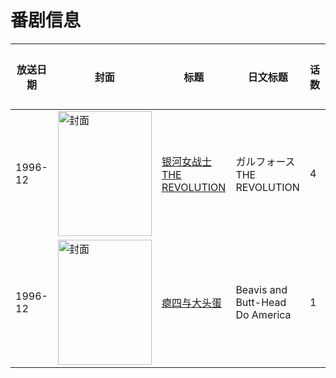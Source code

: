 # 番剧信息

|放送日期|封面|标题|日文标题|话数|评分|评分人数|
|---|---|---|---|---|---|---|
|1996-12|<img src="//lain.bgm.tv/pic/cover/c/c7/03/108328_31918.jpg" alt="封面" style="width:150px;height:200px;object-fit:cover;">|[银河女战士 THE REVOLUTION](https://bangumi.tv/subject/108328)|ガルフォース THE REVOLUTION|4|6.5|17人评分|
|1996-12|<img src="//lain.bgm.tv/pic/cover/c/5d/03/113086_Lrp5e.jpg" alt="封面" style="width:150px;height:200px;object-fit:cover;">|[瘪四与大头蛋](https://bangumi.tv/subject/113086)|Beavis and Butt-Head Do America|1|暂无评分|少于10人评分|
